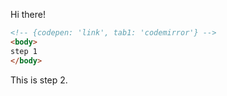 Hi there!

```html
<!-- {codepen: 'link', tab1: 'codemirror'} -->
<body>
step 1
</body>
```

<!-- {step: 'two'} -->

This is step 2.
